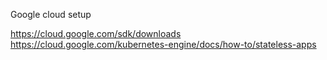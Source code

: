 
Google cloud setup

https://cloud.google.com/sdk/downloads
https://cloud.google.com/kubernetes-engine/docs/how-to/stateless-apps